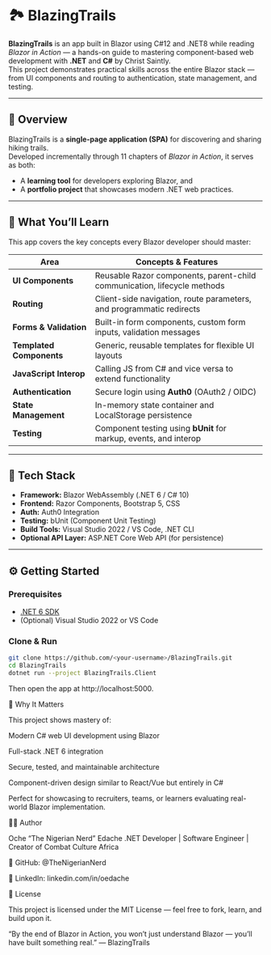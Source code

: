 # 🏞️ BlazingTrails

**BlazingTrails** is an app built in Blazor using C#12 and .NET8 while reading *Blazor in Action* — a hands-on guide to mastering component-based web development with **.NET** and **C#** by Christ Saintly.  
This project demonstrates practical skills across the entire Blazor stack — from UI components and routing to authentication, state management, and testing.

---

## 🚀 Overview

BlazingTrails is a **single-page application (SPA)** for discovering and sharing hiking trails.  
Developed incrementally through 11 chapters of *Blazor in Action*, it serves as both:
- A **learning tool** for developers exploring Blazor, and  
- A **portfolio project** that showcases modern .NET web practices.

---

## 🧠 What You’ll Learn

This app covers the key concepts every Blazor developer should master:

| Area | Concepts & Features |
|------|----------------------|
| **UI Components** | Reusable Razor components, parent-child communication, lifecycle methods |
| **Routing** | Client-side navigation, route parameters, and programmatic redirects |
| **Forms & Validation** | Built-in form components, custom form inputs, validation messages |
| **Templated Components** | Generic, reusable templates for flexible UI layouts |
| **JavaScript Interop** | Calling JS from C# and vice versa to extend functionality |
| **Authentication** | Secure login using **Auth0** (OAuth2 / OIDC) |
| **State Management** | In-memory state container and LocalStorage persistence |
| **Testing** | Component testing using **bUnit** for markup, events, and interop |

---

## 🧰 Tech Stack

- **Framework:** Blazor WebAssembly (.NET 6 / C# 10)  
- **Frontend:** Razor Components, Bootstrap 5, CSS  
- **Auth:** Auth0 Integration  
- **Testing:** bUnit (Component Unit Testing)  
- **Build Tools:** Visual Studio 2022 / VS Code, .NET CLI  
- **Optional API Layer:** ASP.NET Core Web API (for persistence)  

---

## ⚙️ Getting Started

### Prerequisites
- [.NET 6 SDK](https://dotnet.microsoft.com/download/dotnet/6.0)
- (Optional) Visual Studio 2022 or VS Code

### Clone & Run
```bash
git clone https://github.com/<your-username>/BlazingTrails.git
cd BlazingTrails
dotnet run --project BlazingTrails.Client
```
Then open the app at http://localhost:5000.

🧭 Why It Matters

This project shows mastery of:

Modern C# web UI development using Blazor

Full-stack .NET 6 integration

Secure, tested, and maintainable architecture

Component-driven design similar to React/Vue but entirely in C#

Perfect for showcasing to recruiters, teams, or learners evaluating real-world Blazor implementation.

🧑‍💻 Author

Oche “The Nigerian Nerd” Edache
.NET Developer | Software Engineer | Creator of Combat Culture Africa

🔗 GitHub: @TheNigerianNerd

🔗 LinkedIn: linkedin.com/in/oedache

📄 License

This project is licensed under the MIT License — feel free to fork, learn, and build upon it.

“By the end of Blazor in Action, you won’t just understand Blazor — you’ll have built something real.”
— BlazingTrails
